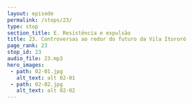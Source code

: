 ```yaml
---
layout: episode
permalink: /stops/23/
type: stop
section_title: E. Resistência e expulsão
title: 23. Controversas ao redor do futuro da Vila Itororó
page_rank: 23
stop_id: 23
audio_file: 23.mp3
hero_images:
 - path: 02-01.jpg
   alt_text: alt 02-01
 - path: 02-02.jpg
   alt_text: alt 02-02
---
```

